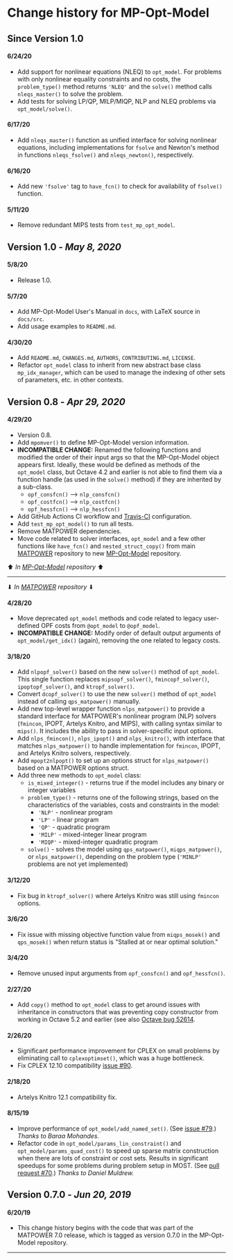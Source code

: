 Change history for MP-Opt-Model
===============================


Since Version 1.0
-----------------

#### 6/24/20
  - Add support for nonlinear equations (NLEQ) to `opt_model`. For
    problems with only nonlinear equality constraints and no costs, the
    `problem_type()` method returns `'NLEQ'` and the `solve()` method
    calls `nleqs_master()` to solve the problem.
  - Add tests for solving LP/QP, MILP/MIQP, NLP and NLEQ problems via
    `opt_model/solve()`.

#### 6/17/20
  - Add `nleqs_master()` function as unified interface for solving
    nonlinear equations, including implementations for `fsolve` and
    Newton's method in functions `nleqs_fsolve()` and `nleqs_newton()`,
    respectively.

#### 6/16/20
  - Add new `'fsolve'` tag to `have_fcn()` to check for availability of
    `fsolve()` function.

#### 5/11/20
  - Remove redundant MIPS tests from `test_mp_opt_model`.


Version 1.0 - *May 8, 2020*
---------------------------

#### 5/8/20
  - Release 1.0.

#### 5/7/20
  - Add MP-Opt-Model User's Manual in `docs`, with LaTeX source in
    `docs/src`.
  - Add usage examples to `README.md`.

#### 4/30/20
  - Add `README.md`, `CHANGES.md`, `AUTHORS`, `CONTRIBUTING.md`, `LICENSE`.
  - Refactor `opt_model` class to inherit from new abstract base class
    `mp_idx_manager`, which can be used to manage the indexing of other sets of
    parameters, etc. in other contexts.


Version 0.8 - *Apr 29, 2020*
----------------------------

#### 4/29/20
  - Version 0.8.
  - Add `mpomver()` to define MP-Opt-Model version information.
  - **INCOMPATIBLE CHANGE:** Renamed the following functions and
    modified the order of their input args so that the MP-Opt-Model
    object appears first. Ideally, these would be defined as methods
    of the `opt_model` class, but Octave 4.2 and earlier is not
    able to find them via a function handle (as used in the `solve()`
    method) if they are inherited by a sub-class.
    - `opf_consfcn()` --> `nlp_consfcn()`
    - `opf_costfcn()` --> `nlp_costfcn()`
    - `opf_hessfcn()` --> `nlp_hessfcn()`
  - Add GitHub Actions CI workflow and [Travis-CI][3] configuration.
  - Add `test_mp_opt_model()` to run all tests.
  - Remove MATPOWER dependencies.
  - Move code related to solver interfaces, `opt_model` and a
    few other functions like `have_fcn()` and `nested_struct_copy()`
    from main [MATPOWER][1] repository to new [MP-Opt-Model][2]
    repository.


⬆ _In [MP-Opt-Model][2] repository_ ⬆

-----------------------------------

⬇ _In [MATPOWER][1] repository_ ⬇


#### 4/28/20
  - Move deprecated `opt_model` methods and code related to legacy
    user-defined OPF costs from `@opt_model` to `@opf_model`.
  - **INCOMPATIBLE CHANGE:** Modify order of default output arguments of
    `opt_model/get_idx()` (again), removing the one related to legacy
    costs.

#### 3/18/20
  - Add `nlpopf_solver()` based on the new `solver()` method of
    `opt_model`. This single function replaces `mipsopf_solver()`,
    `fmincopf_solver()`, `ipoptopf_solver()`, and `ktropf_solver()`.
  - Convert `dcopf_solver()` to use the new `solver()` method of
    `opt_model` instead of calling `qps_matpower()` manually.
  - Add new top-level wrapper function `nlps_matpower()` to provide
    a standard interface for MATPOWER's nonlinear program (NLP)
    solvers (`fmincon`, IPOPT, Artelys Knitro, and MIPS), with
    calling syntax similar to `mips()`. It includes the ability to
    pass in solver-specific input options.
  - Add `nlps_fmincon()`, `nlps_ipopt()` and `nlps_knitro()`, with
    interface that matches `nlps_matpower()` to handle implementation
    for `fmincon`, IPOPT, and Artelys Knitro solvers, respectively.
  - Add `mpopt2nlpopt()` to set up an options struct for
    `nlps_matpower()` based on a MATPOWER options struct.
  - Add three new methods to `opt_model` class:
    - `is_mixed_integer()` - returns true if the model includes any binary
      or integer variables
    - `problem_type()` - returns one of the following strings, based on
      the characteristics of the variables, costs and constraints in the
      model:
      - `'NLP'` - nonlinear program
      - `'LP'` - linear program
      - `'QP'` - quadratic program
      - `'MILP'` - mixed-integer linear program
      - `'MIQP'` - mixed-integer quadratic program
    - `solve()` - solves the model using `qps_matpower()`,
      `miqps_matpower()`, or `nlps_matpower()`, depending on the problem
      type (`'MINLP'` problems are not yet implemented)

#### 3/12/20
  - Fix bug in `ktropf_solver()` where Artelys Knitro was still using
    `fmincon` options.

#### 3/6/20
  - Fix issue with missing objective function value from `miqps_mosek()`
    and `qps_mosek()` when return status is "Stalled at or near optimal
    solution."

#### 3/4/20
  - Remove unused input arguments from `opf_consfcn()` and `opf_hessfcn()`.

#### 2/27/20
  - Add `copy()` method to `opt_model` class to get around issues
    with inheritance in constructors that was preventing copy constructor
    from working in Octave 5.2 and earlier (see also [Octave bug
    52614](https://savannah.gnu.org/bugs/?52614).

#### 2/26/20
  - Significant performance improvement for CPLEX on small problems by
    eliminating call to `cplexoptimset()`, which was a huge bottleneck.
  - Fix CPLEX 12.10 compatibility [issue #90][6].

#### 2/18/20
  - Artelys Knitro 12.1 compatibility fix.

#### 8/15/19
  - Improve performance of `opt_model/add_named_set()`.
    (See [issue #79][5].)
    *Thanks to Baraa Mohandes.*
  - Refactor code in `opt_model/params_lin_constraint()` and
    `opt_model/params_quad_cost()` to speed up sparse matrix construction
    when there are lots of constraint or cost sets. Results in significant
    speedups for some problems during problem setup in MOST.
    (See [pull request #70][4].)
    *Thanks to Daniel Muldrew.*


Version 0.7.0 - *Jun 20, 2019*
------------------------------

#### 6/20/19
  - This change history begins with the code that was part of the
    MATPOWER 7.0 release, which is tagged as version 0.7.0 in the
    MP-Opt-Model repository.

----
[1]: https://github.com/MATPOWER/matpower
[2]: https://github.com/MATPOWER/mp-opt-model
[3]: https://travis-ci.org
[4]: https://github.com/MATPOWER/matpower/pull/70
[5]: https://github.com/MATPOWER/matpower/issues/79
[6]: https://github.com/MATPOWER/matpower/issues/90
